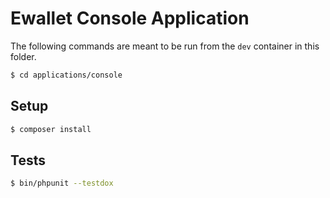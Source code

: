 # Ewallet Console Application

The following commands are meant to be run from the `dev` container in this
folder.

```bash
$ cd applications/console
```

## Setup

```bash
$ composer install
```

## Tests

```bash
$ bin/phpunit --testdox
```
